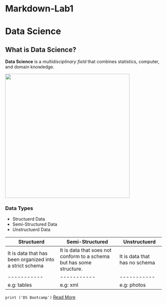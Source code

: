 # Markdown-Lab1
# Data Science
## What is Data Science?
**Data Science** is a *multidisciplinary field* that combines statistics, computer, and domain knowledge.

<img src="DS.png"  width="400" height="400">

### Data Types
- Structuerd Data
- Semi-Structured Data
- Unstructuerd Data

| Structuerd | Semi-Structured | Unstructuerd |
| ----------- | ----------- | ----------- |
| It is data that has been organized into a strict schema | It is data that soes not conform to a schema but has some structure. | It is data that has no schema |
| ----------- | ----------- | ----------- |
| e.g: tables | e.g: xml | e.g: photos |


`print ('DS Bootcamp')`
[Read More](https://en.wikipedia.org/wiki/Data_science)
